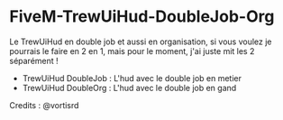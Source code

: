 # FiveM-TrewUiHud-DoubleJob-Org

Le TrewUiHud en double job et aussi en organisation, si vous voulez je pourrais le faire en 2 en 1, mais pour le moment, j'ai juste mit les 2 séparément !

- TrewUiHud DoubleJob : L'hud avec le double job en metier
- TrewUiHud DoubleOrg : L'hud avec le double job en gand

Credits : @vortisrd
